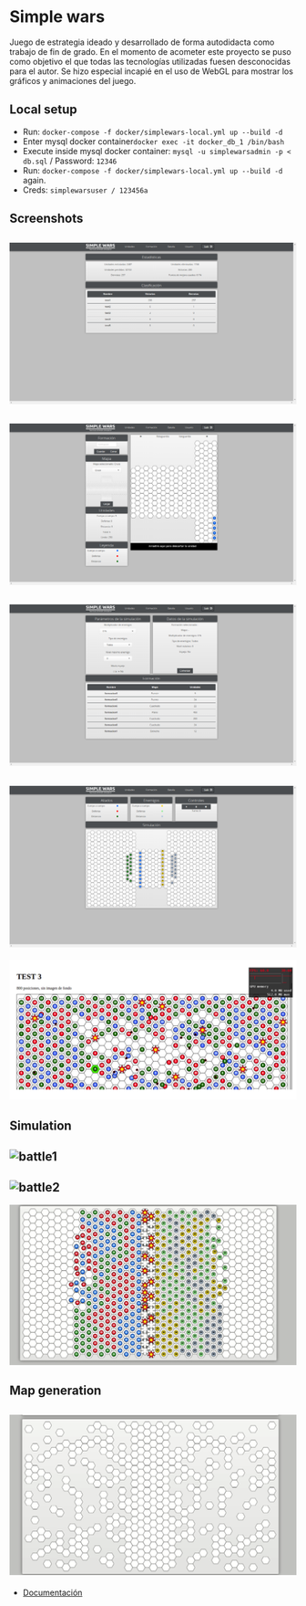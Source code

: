 # Simple wars

Juego de estrategia ideado y desarrollado de forma autodidacta como trabajo de fin de grado.  En el momento de acometer este proyecto se puso como objetivo el que todas las tecnologías utilizadas fuesen desconocidas para el autor. Se hizo especial incapié en el uso de WebGL para mostrar los gráficos y animaciones del juego.

## Local setup

* Run: ``docker-compose -f docker/simplewars-local.yml up --build -d``
* Enter mysql docker container``docker exec -it docker_db_1 /bin/bash``
* Execute inside mysql docker container: ``mysql -u simplewarsadmin -p < db.sql`` / Password: ``12346``
* Run: ``docker-compose -f docker/simplewars-local.yml up --build -d`` again. 
* Creds: ``simplewarsuser / 123456a``

## Screenshots
![dashboard](https://raw.githubusercontent.com/anbarquer/simple-wars/master/screen/dashboard.png)
---
![formation](https://raw.githubusercontent.com/anbarquer/simple-wars/master/screen/create_formation2.png)
---
![params](https://raw.githubusercontent.com/anbarquer/simple-wars/master/screen/battle_params.png)
---
![sim](https://raw.githubusercontent.com/anbarquer/simple-wars/master/screen/simulation.png)
---
![benchmark](https://raw.githubusercontent.com/anbarquer/simple-wars/master/screen/benchmark.png)


## Simulation
![battle1](https://raw.githubusercontent.com/anbarquer/simple-wars/master/screen/battle-1.gif)
---
![battle2](https://raw.githubusercontent.com/anbarquer/simple-wars/master/screen/battle-2.gif)
---
![battle3](https://raw.githubusercontent.com/anbarquer/simple-wars/master/screen/battle-3.gif)

## Map generation
![map](https://raw.githubusercontent.com/anbarquer/simple-wars/master/screen/map-generation.gif)
---
* [Documentación](http://dehesa.unex.es/handle/10662/3534)
